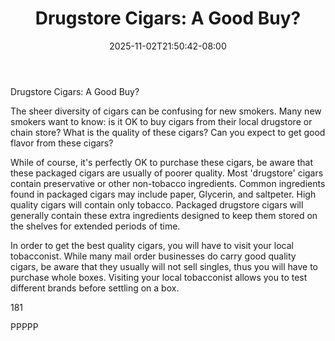 ﻿---
title: "Drugstore Cigars:  A Good Buy?"
date: 2025-11-02T21:50:42-08:00
description: "Cigars Tips for Web Success"
featured_image: "/images/Cigars.jpg"
tags: ["Cigars"]
---

Drugstore Cigars:  A Good Buy?

The sheer diversity of cigars can be confusing for new smokers.  Many new smokers want to know:  is it OK to buy cigars from their local drugstore or chain store?  What is the quality of these cigars?  Can you expect to get good flavor from these cigars?

While of course, it's perfectly OK to purchase these cigars, be aware that these packaged cigars are usually of poorer quality.  Most 'drugstore' cigars contain preservative or other non-tobacco ingredients.  Common ingredients found in packaged cigars may include paper, Glycerin, and saltpeter.  High quality cigars will contain only tobacco.  Packaged drugstore cigars will generally contain these extra ingredients designed to keep them stored on the shelves for extended periods of time.  

In order to get the best quality cigars, you will have to visit your local tobacconist.  While many mail order businesses do carry good quality cigars, be aware that they usually will not sell singles, thus you will have to purchase whole boxes.  Visiting your local tobacconist allows you to test different brands before settling on a box.  

181	

PPPPP

